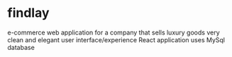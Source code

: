 # findlay

e-commerce web application for a company that sells luxury goods
very clean and elegant user interface/experience
React application
uses MySql database
    